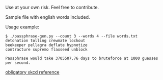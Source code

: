 Use at your own risk. Feel free to contribute.

Sample file with english words included.

Usage example:

```
$ ./passphrase-gen.py --count 3 --words 4 --file words.txt
detonation tolling crewmate lockout
beekeeper pellagra deflate hypnotize
contracture supremo flaxseed unblock

Passphrase would take 3705507.76 days to bruteforce at 1000 guesses per second.
```

[obligatory xkcd reference](https://xkcd.com/936/)

